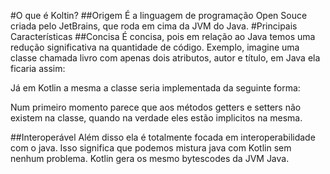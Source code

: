 #O que é Koltin?
##Origem
É a linguagem de programação Open Souce criada pelo JetBrains, que roda em cima da JVM do Java.
#Principais Características
##Concisa
É concisa, pois em relação ao Java temos uma redução significativa na quantidade de código.
Exemplo, imagine uma classe chamada livro com apenas dois atributos, autor e título, em Java ela ficaria assim:
<script src="https://gist.github.com/leoallvez/80581e58a4441069c59649d13a939cdc.js"></script>
Já em Kotlin a mesma a classe seria implementada da seguinte forma:
<script src="https://gist.github.com/leoallvez/444da6496884b0f8c511e2424abd20bb.js"></script>

Num primeiro momento parece que aos métodos getters e setters não existem na classe, quando na verdade eles estão implicitos na mesma.
<script src="https://gist.github.com/leoallvez/e2573f158dbde4b57688ced61434962b.js"></script>

##Interoperável
Além disso ela é  totalmente focada em interoperabilidade com o java. Isso significa que podemos mistura java com Kotlin sem nenhum problema.
Kotlin gera os mesmo bytescodes da JVM Java.